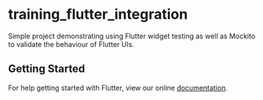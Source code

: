 # training_flutter_integration

Simple project demonstrating using Flutter widget testing as well as Mockito to validate the behaviour of Flutter UIs.

## Getting Started

For help getting started with Flutter, view our online
[documentation](https://flutter.io/).
